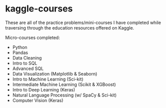 # kaggle-courses
These are all of the practice problems/mini-courses I have completed while traversing through the education resources offered on Kaggle.

Micro-courses completed:

* Python
* Pandas
* Data Cleaning
* Intro to SQL
* Advanced SQL
* Data Visualization (Matplotlib & Seaborn)
* Intro to Machine Learning (Sci-kit)
* Intermediate Machine Learning (Scikit & XGBoost)
* Intro to Deep Learning (Keras)
* Natural Language Processing (w/ SpaCy & Sci-kit)
* Computer Vision (Keras)
